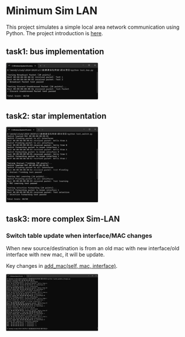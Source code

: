 # Minimum Sim LAN
This project simulates a simple local area network communication using Python. The project introduction is [here](https://github.com/ensomnia16/EE315-24-Proj).

## task1: bus implementation
<img src="./test_bus.png" width="50%">

## task2: star implementation
<img src="./test_switch.png" width="50%">

## task3: more complex Sim-LAN
### Switch table update when interface/MAC changes
When new source/destination is from an old mac with new interface/old interface with new mac, it will be update.

Key changes in [add_mac(self, mac, interface)](https://github.com/Wendy-Ying/Minimum-Sim-LAN/blob/main/task3_update_change.py#L66).

<img src="./task3_update_change.png" width="50%">
